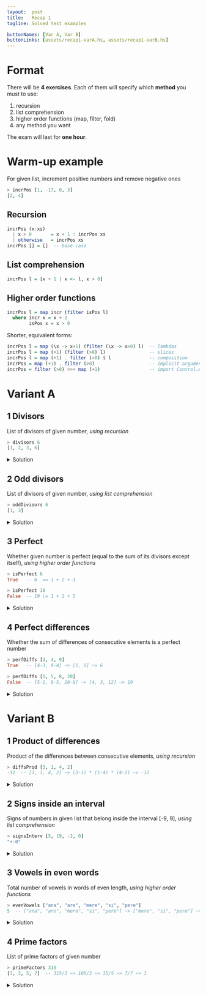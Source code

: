```yaml
---
layout:  post
title:   Recap 1
tagline: Solved test examples

buttonNames: [Var A, Var B]
buttonLinks: [assets/recap1-varA.hs, assets/recap1-varB.hs]
---
```

# Format

There will be **4 exercises**. Each of them will specify which **method** you must to use:

1. recursion
2. list comprehension
3. higher order functions (map, filter, fold)
4. any method you want

The exam will last for **one hour**.



# Warm-up example


For given list, increment positive numbers and remove negative ones

```haskell
> incrPos [1, -17, 0, 3]
[2, 4]
```



## Recursion

```haskell
incrPos (x:xs)
  | x > 0       = x + 1 : incrPos xs
  | otherwise   = incrPos xs
incrPos [] = []  -- base case
```



## List comprehension

```haskell
incrPos l = [x + 1 | x <- l, x > 0]
```



## Higher order functions


```haskell
incrPos l = map incr (filter isPos l)
  where incr x = x + 1
        isPos x = x > 0
```


Shorter, equivalent forms:

```haskell
incrPos l = map (\x -> x+1) (filter (\x -> x>0) l)  -- lambdas
incrPos l = map (+1) (filter (>0) l)                -- slices
incrPos l = map (+1) . filter (>0) $ l              -- composition
incrPos = map (+1) . filter (>0)                    -- implicit arguments
incrPos = filter (>0) >>> map (+1)                  -- import Control.Arrow
```



# Variant A

## 1 Divisors

List of divisors of given number, *using recursion*

```haskell
> divisors 6
[1, 2, 3, 6]
```

<details markdown="1">
  <summary>Solution</summary>

```haskell
divisors :: Int -> [Int]
divisors n = helper 1  -- start with candidate 1
  where helper cand
          | n `mod` cand == 0  = cand : helper (cand+1)  -- is a divisor, keep it
          | cand > n           = []  -- candidate incremented up to n
          | otherwise          = helper (cand+1)  -- just move to the next candidate
```

</details>



## 2 Odd divisors

List of divisors of given number, *using list comprehension*

```haskell
> oddDivisors 6
[1, 3]
```



<details markdown="1">
  <summary>Solution</summary>

```haskell
oddDivisors :: Int -> [Int]
oddDivisors n = [ cand | cand <- [1..n], n `mod` cand == 0, odd cand ]
```

**Bonus** _using higher order functions_:

```haskell
oddDivisors n = filter isOddDivisor [1..n]
  where isOddDivisor cand = n `mod` cand == 0 && odd cand

oddDivisors n = filter (\cand -> n `mod` cand == 0 && odd cand) [1..n] -- or with lambdas
```

</details>



## 3 Perfect

Whether given number is perfect (equal to the sum of its divisors except itself), *using higher order functions*

```haskell
> isPerfect 6
True   -- 6  == 1 + 2 + 3

> isPerfect 10
False  -- 10 \= 1 + 2 + 5
```

<details markdown="1">
  <summary>Solution</summary>


```haskell
isPerfect :: Int -> Bool
isPerfect n = n == sum properDivisors  -- or just n == sum (divisors n) - n
  where properDivisors = filter (\cand -> n `mod` cand == 0) [1..n-1]
```

</details>



## 4 Perfect differences

Whether the sum of differences of consecutive elements is a perfect number

```haskell
> perfDiffs [3, 4, 9]
True   -- [4-3, 9-4] ~> [1, 5] ~> 6

> perfDiffs [1, 5, 8, 20]
False  -- [5-1, 8-5, 20-8] ~> [4, 3, 12] ~> 19
```

<details markdown="1">
  <summary>Solution</summary>

```haskell
perfDiffs :: [Int] -> Bool
perfDiffs l = isPerfect (sum (consecDiffs l)
where consecDiffs []  = []  -- no elements
      consecDiffs [_] = []  -- just one element
      consecDiffs (first:second:rest) = second - first : consecDiffs (second:rest)
```

**Bonus** _using higher order functions_:

```haskell
perfDiffs = consecPairs >>> map pairDiff >>> sum >>> isPerfect
  where consecPairs l = tail l `zip` l  -- [1, 2, 3] ~> [2, 3] `zip` [1, 2, 3] ~> [(2, 1), (3, 2)]
        pairDiff (a, b) = a - b  -- equivalent to pairDiff = uncurry (-)
```

Composition without `Control.Arrow`:

```haskell
perfDiffs l = isPerfect . sum . map pairDiff $ consecPairs
  where ...  -- same as above
```

With parentheses:

```haskell
perfDiffs l = isPerfect(sum(map pairDiff consecPairs))
  where ...  -- same as above
```

</details>



# Variant B

## 1 Product of differences

Product of the differences between consecutive elements, *using recursion*

```haskell
> diffsProd [3, 1, 4, 2]
-12  -- [3, 1, 4, 2] ~> (3-1) * (1-4) * (4-2) ~> -12
```

<details markdown="1">
  <summary>Solution</summary>

```haskell
diffsProd :: [Int] -> Int
diffsProd []  = 1  -- multiplication identity
diffsProd [_] = 1  -- only one element left, can't compute any more differences
diffsProd (first:second:rest) = (first - second) * diffsProd rest
```

</details>



## 2 Signs inside an interval

Signs of numbers in given list that belong inside the interval [-9, 9], *using list comprehension*

```haskell
> signsInterv [5, 19, -2, 0]
"+-0"
```

<details markdown="1">
  <summary>Solution</summary>

```haskell
signsInterv :: [Int] -> String
signsInterv l = [sign x | x <- l, isInInterval x]
  where sign x
          | x > 0     = '+'
          | x < 0     = '-'
          | x == 0    = '0'
        isInInterval x = x >= -9 && x <= 9
```

**Bonus** _using recursion_:

```haskell
signsInterv [] = ""
signsInterv (x:xs)
  | isInInterval x   = sign x : signsInterv xs
  | otherwise        = signsInterv xs
  where ... -- same as above
```

**Bonus** _using higher order functions_:

```haskell
signsInterv = map sign . filter isInInterval

signsInterv = filter isInInterval >>> map sign  -- equivalent
```

</details>



## 3 Vowels in even words

Total number of vowels in words of even length, *using higher order functions*

```haskell
> evenVowels ["ana", "are", "mere", "si", "pere"]
5  -- ["ana", "are", "mere", "si", "pere"] ~> ["mere", "si", "pere"] ~> ["ee", "i", "ee"] ~> [2, 1, 2] ~> 5
```

<details markdown="1">
  <summary>Solution</summary>

```haskell
evenVowels :: [String] -> Int
evenVowels = filter (even . length) >>> map onlyVowels >>> map length >>> sum
    where onlyVowels = filter isVowel
          isVowel = (`elem` "aeiou")
```

</details>



## 4 Prime factors

List of prime factors of given number

```haskell
> primeFactors 315
[3, 3, 5, 7]  -- 315/3 ~> 105/3 ~> 35/5 ~> 7/7 ~> 1
```

<details markdown="1">
  <summary>Solution</summary>

```haskell
primeFactors :: Int -> [Int]
primeFactors 1 = []  -- 1 has no factors but it is not prime
primeFactors n
  | factors == []   = [n]  -- no factors, the number is prime: primeFactors 11 = [11]
  | otherwise       = smFact : primeFactors (n `div` smFact)  -- keep the factor continue after we divided by it
    where smFact  = head factors  -- smallest factor (if n is divisible by 4 then it is surely divisible by 2)
          factors = factors = tail (divisors n) -- divisors except 1, or: facotrs = filter (\d -> (n `mod` d) == 0) [2..n-1]
```

</details>
